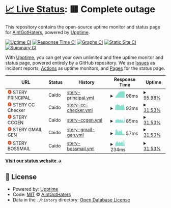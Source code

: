 # [📈 Live Status](https://stery-server.ml): <!--live status--> **🟥 Complete outage**

This repository contains the open-source uptime monitor and status page for [AintGotHaters](https://stery-server.ml), powered by [Upptime](https://github.com/upptime/upptime).

[![Uptime CI](https://github.com/bystrokr/steryservers/workflows/Uptime%20CI/badge.svg)](https://github.com/bystrokr/steryservers/actions?query=workflow%3A%22Uptime+CI%22)
[![Response Time CI](https://github.com/bystrokr/steryservers/workflows/Response%20Time%20CI/badge.svg)](https://github.com/bystrokr/steryservers/actions?query=workflow%3A%22Response+Time+CI%22)
[![Graphs CI](https://github.com/bystrokr/steryservers/workflows/Graphs%20CI/badge.svg)](https://github.com/bystrokr/steryservers/actions?query=workflow%3A%22Graphs+CI%22)
[![Static Site CI](https://github.com/bystrokr/steryservers/workflows/Static%20Site%20CI/badge.svg)](https://github.com/bystrokr/steryservers/actions?query=workflow%3A%22Static+Site+CI%22)
[![Summary CI](https://github.com/bystrokr/steryservers/workflows/Summary%20CI/badge.svg)](https://github.com/bystrokr/steryservers/actions?query=workflow%3A%22Summary+CI%22)

With [Upptime](https://upptime.js.org), you can get your own unlimited and free uptime monitor and status page, powered entirely by a GitHub repository. We use [Issues](https://github.com/bystrokr/steryservers/issues) as incident reports, [Actions](https://github.com/bystrokr/steryservers/actions) as uptime monitors, and [Pages](https://stery-server.ml) for the status page.

<!--start: status pages-->
<!-- This summary is generated by Upptime (https://github.com/upptime/upptime) -->
<!-- Do not edit this manually, your changes will be overwritten -->
<!-- prettier-ignore -->
| URL | Status | History | Response Time | Uptime |
| --- | ------ | ------- | ------------- | ------ |
| <img alt="" src="https://raw.githubusercontent.com/bystrokr/steryservrs/master/assets/sterylogo.svg" height="13"> STERY PRINCIPAL | Caído | [stery-principal.yml](https://github.com/bystrokr/steryservrs/commits/HEAD/history/stery-principal.yml) | <details><summary><img alt="Response time graph" src="./graphs/stery-principal/response-time-week.png" height="20"> 98ms</summary><br><a href="https://stery-server.ml/history/stery-principal"><img alt="Response time 98" src="https://img.shields.io/endpoint?url=https%3A%2F%2Fraw.githubusercontent.com%2Fbystrokr%2Fsteryservrs%2FHEAD%2Fapi%2Fstery-principal%2Fresponse-time.json"></a><br><a href="https://stery-server.ml/history/stery-principal"><img alt="24-hour response time 98" src="https://img.shields.io/endpoint?url=https%3A%2F%2Fraw.githubusercontent.com%2Fbystrokr%2Fsteryservrs%2FHEAD%2Fapi%2Fstery-principal%2Fresponse-time-day.json"></a><br><a href="https://stery-server.ml/history/stery-principal"><img alt="7-day response time 98" src="https://img.shields.io/endpoint?url=https%3A%2F%2Fraw.githubusercontent.com%2Fbystrokr%2Fsteryservrs%2FHEAD%2Fapi%2Fstery-principal%2Fresponse-time-week.json"></a><br><a href="https://stery-server.ml/history/stery-principal"><img alt="30-day response time 98" src="https://img.shields.io/endpoint?url=https%3A%2F%2Fraw.githubusercontent.com%2Fbystrokr%2Fsteryservrs%2FHEAD%2Fapi%2Fstery-principal%2Fresponse-time-month.json"></a><br><a href="https://stery-server.ml/history/stery-principal"><img alt="1-year response time 98" src="https://img.shields.io/endpoint?url=https%3A%2F%2Fraw.githubusercontent.com%2Fbystrokr%2Fsteryservrs%2FHEAD%2Fapi%2Fstery-principal%2Fresponse-time-year.json"></a></details> | <details><summary><a href="https://stery-server.ml/history/stery-principal">95.98%</a></summary><a href="https://stery-server.ml/history/stery-principal"><img alt="All-time uptime 95.98%" src="https://img.shields.io/endpoint?url=https%3A%2F%2Fraw.githubusercontent.com%2Fbystrokr%2Fsteryservrs%2FHEAD%2Fapi%2Fstery-principal%2Fuptime.json"></a><br><a href="https://stery-server.ml/history/stery-principal"><img alt="24-hour uptime 95.98%" src="https://img.shields.io/endpoint?url=https%3A%2F%2Fraw.githubusercontent.com%2Fbystrokr%2Fsteryservrs%2FHEAD%2Fapi%2Fstery-principal%2Fuptime-day.json"></a><br><a href="https://stery-server.ml/history/stery-principal"><img alt="7-day uptime 95.98%" src="https://img.shields.io/endpoint?url=https%3A%2F%2Fraw.githubusercontent.com%2Fbystrokr%2Fsteryservrs%2FHEAD%2Fapi%2Fstery-principal%2Fuptime-week.json"></a><br><a href="https://stery-server.ml/history/stery-principal"><img alt="30-day uptime 95.98%" src="https://img.shields.io/endpoint?url=https%3A%2F%2Fraw.githubusercontent.com%2Fbystrokr%2Fsteryservrs%2FHEAD%2Fapi%2Fstery-principal%2Fuptime-month.json"></a><br><a href="https://stery-server.ml/history/stery-principal"><img alt="1-year uptime 95.98%" src="https://img.shields.io/endpoint?url=https%3A%2F%2Fraw.githubusercontent.com%2Fbystrokr%2Fsteryservrs%2FHEAD%2Fapi%2Fstery-principal%2Fuptime-year.json"></a></details>
| <img alt="" src="https://raw.githubusercontent.com/bystrokr/steryservrs/master/assets/sterylogo.svg" height="13"> STERY CC Checker | Caído | [stery-cc-checker.yml](https://github.com/bystrokr/steryservrs/commits/HEAD/history/stery-cc-checker.yml) | <details><summary><img alt="Response time graph" src="./graphs/stery-cc-checker/response-time-week.png" height="20"> 93ms</summary><br><a href="https://stery-server.ml/history/stery-cc-checker"><img alt="Response time 93" src="https://img.shields.io/endpoint?url=https%3A%2F%2Fraw.githubusercontent.com%2Fbystrokr%2Fsteryservrs%2FHEAD%2Fapi%2Fstery-cc-checker%2Fresponse-time.json"></a><br><a href="https://stery-server.ml/history/stery-cc-checker"><img alt="24-hour response time 78" src="https://img.shields.io/endpoint?url=https%3A%2F%2Fraw.githubusercontent.com%2Fbystrokr%2Fsteryservrs%2FHEAD%2Fapi%2Fstery-cc-checker%2Fresponse-time-day.json"></a><br><a href="https://stery-server.ml/history/stery-cc-checker"><img alt="7-day response time 93" src="https://img.shields.io/endpoint?url=https%3A%2F%2Fraw.githubusercontent.com%2Fbystrokr%2Fsteryservrs%2FHEAD%2Fapi%2Fstery-cc-checker%2Fresponse-time-week.json"></a><br><a href="https://stery-server.ml/history/stery-cc-checker"><img alt="30-day response time 93" src="https://img.shields.io/endpoint?url=https%3A%2F%2Fraw.githubusercontent.com%2Fbystrokr%2Fsteryservrs%2FHEAD%2Fapi%2Fstery-cc-checker%2Fresponse-time-month.json"></a><br><a href="https://stery-server.ml/history/stery-cc-checker"><img alt="1-year response time 93" src="https://img.shields.io/endpoint?url=https%3A%2F%2Fraw.githubusercontent.com%2Fbystrokr%2Fsteryservrs%2FHEAD%2Fapi%2Fstery-cc-checker%2Fresponse-time-year.json"></a></details> | <details><summary><a href="https://stery-server.ml/history/stery-cc-checker">31.53%</a></summary><a href="https://stery-server.ml/history/stery-cc-checker"><img alt="All-time uptime 31.53%" src="https://img.shields.io/endpoint?url=https%3A%2F%2Fraw.githubusercontent.com%2Fbystrokr%2Fsteryservrs%2FHEAD%2Fapi%2Fstery-cc-checker%2Fuptime.json"></a><br><a href="https://stery-server.ml/history/stery-cc-checker"><img alt="24-hour uptime 36.31%" src="https://img.shields.io/endpoint?url=https%3A%2F%2Fraw.githubusercontent.com%2Fbystrokr%2Fsteryservrs%2FHEAD%2Fapi%2Fstery-cc-checker%2Fuptime-day.json"></a><br><a href="https://stery-server.ml/history/stery-cc-checker"><img alt="7-day uptime 31.53%" src="https://img.shields.io/endpoint?url=https%3A%2F%2Fraw.githubusercontent.com%2Fbystrokr%2Fsteryservrs%2FHEAD%2Fapi%2Fstery-cc-checker%2Fuptime-week.json"></a><br><a href="https://stery-server.ml/history/stery-cc-checker"><img alt="30-day uptime 31.53%" src="https://img.shields.io/endpoint?url=https%3A%2F%2Fraw.githubusercontent.com%2Fbystrokr%2Fsteryservrs%2FHEAD%2Fapi%2Fstery-cc-checker%2Fuptime-month.json"></a><br><a href="https://stery-server.ml/history/stery-cc-checker"><img alt="1-year uptime 31.53%" src="https://img.shields.io/endpoint?url=https%3A%2F%2Fraw.githubusercontent.com%2Fbystrokr%2Fsteryservrs%2FHEAD%2Fapi%2Fstery-cc-checker%2Fuptime-year.json"></a></details>
| <img alt="" src="https://raw.githubusercontent.com/bystrokr/steryservrs/master/assets/sterylogo.svg" height="13"> STERY CCGEN | Caído | [stery-ccgen.yml](https://github.com/bystrokr/steryservrs/commits/HEAD/history/stery-ccgen.yml) | <details><summary><img alt="Response time graph" src="./graphs/stery-ccgen/response-time-week.png" height="20"> 85ms</summary><br><a href="https://stery-server.ml/history/stery-ccgen"><img alt="Response time 85" src="https://img.shields.io/endpoint?url=https%3A%2F%2Fraw.githubusercontent.com%2Fbystrokr%2Fsteryservrs%2FHEAD%2Fapi%2Fstery-ccgen%2Fresponse-time.json"></a><br><a href="https://stery-server.ml/history/stery-ccgen"><img alt="24-hour response time 78" src="https://img.shields.io/endpoint?url=https%3A%2F%2Fraw.githubusercontent.com%2Fbystrokr%2Fsteryservrs%2FHEAD%2Fapi%2Fstery-ccgen%2Fresponse-time-day.json"></a><br><a href="https://stery-server.ml/history/stery-ccgen"><img alt="7-day response time 85" src="https://img.shields.io/endpoint?url=https%3A%2F%2Fraw.githubusercontent.com%2Fbystrokr%2Fsteryservrs%2FHEAD%2Fapi%2Fstery-ccgen%2Fresponse-time-week.json"></a><br><a href="https://stery-server.ml/history/stery-ccgen"><img alt="30-day response time 85" src="https://img.shields.io/endpoint?url=https%3A%2F%2Fraw.githubusercontent.com%2Fbystrokr%2Fsteryservrs%2FHEAD%2Fapi%2Fstery-ccgen%2Fresponse-time-month.json"></a><br><a href="https://stery-server.ml/history/stery-ccgen"><img alt="1-year response time 85" src="https://img.shields.io/endpoint?url=https%3A%2F%2Fraw.githubusercontent.com%2Fbystrokr%2Fsteryservrs%2FHEAD%2Fapi%2Fstery-ccgen%2Fresponse-time-year.json"></a></details> | <details><summary><a href="https://stery-server.ml/history/stery-ccgen">31.53%</a></summary><a href="https://stery-server.ml/history/stery-ccgen"><img alt="All-time uptime 31.53%" src="https://img.shields.io/endpoint?url=https%3A%2F%2Fraw.githubusercontent.com%2Fbystrokr%2Fsteryservrs%2FHEAD%2Fapi%2Fstery-ccgen%2Fuptime.json"></a><br><a href="https://stery-server.ml/history/stery-ccgen"><img alt="24-hour uptime 36.31%" src="https://img.shields.io/endpoint?url=https%3A%2F%2Fraw.githubusercontent.com%2Fbystrokr%2Fsteryservrs%2FHEAD%2Fapi%2Fstery-ccgen%2Fuptime-day.json"></a><br><a href="https://stery-server.ml/history/stery-ccgen"><img alt="7-day uptime 31.53%" src="https://img.shields.io/endpoint?url=https%3A%2F%2Fraw.githubusercontent.com%2Fbystrokr%2Fsteryservrs%2FHEAD%2Fapi%2Fstery-ccgen%2Fuptime-week.json"></a><br><a href="https://stery-server.ml/history/stery-ccgen"><img alt="30-day uptime 31.53%" src="https://img.shields.io/endpoint?url=https%3A%2F%2Fraw.githubusercontent.com%2Fbystrokr%2Fsteryservrs%2FHEAD%2Fapi%2Fstery-ccgen%2Fuptime-month.json"></a><br><a href="https://stery-server.ml/history/stery-ccgen"><img alt="1-year uptime 31.53%" src="https://img.shields.io/endpoint?url=https%3A%2F%2Fraw.githubusercontent.com%2Fbystrokr%2Fsteryservrs%2FHEAD%2Fapi%2Fstery-ccgen%2Fuptime-year.json"></a></details>
| <img alt="" src="https://raw.githubusercontent.com/bystrokr/steryservrs/master/assets/sterylogo.svg" height="13"> STERY GMAIL GEN | Caído | [stery-gmail-gen.yml](https://github.com/bystrokr/steryservrs/commits/HEAD/history/stery-gmail-gen.yml) | <details><summary><img alt="Response time graph" src="./graphs/stery-gmail-gen/response-time-week.png" height="20"> 57ms</summary><br><a href="https://stery-server.ml/history/stery-gmail-gen"><img alt="Response time 57" src="https://img.shields.io/endpoint?url=https%3A%2F%2Fraw.githubusercontent.com%2Fbystrokr%2Fsteryservrs%2FHEAD%2Fapi%2Fstery-gmail-gen%2Fresponse-time.json"></a><br><a href="https://stery-server.ml/history/stery-gmail-gen"><img alt="24-hour response time 35" src="https://img.shields.io/endpoint?url=https%3A%2F%2Fraw.githubusercontent.com%2Fbystrokr%2Fsteryservrs%2FHEAD%2Fapi%2Fstery-gmail-gen%2Fresponse-time-day.json"></a><br><a href="https://stery-server.ml/history/stery-gmail-gen"><img alt="7-day response time 57" src="https://img.shields.io/endpoint?url=https%3A%2F%2Fraw.githubusercontent.com%2Fbystrokr%2Fsteryservrs%2FHEAD%2Fapi%2Fstery-gmail-gen%2Fresponse-time-week.json"></a><br><a href="https://stery-server.ml/history/stery-gmail-gen"><img alt="30-day response time 57" src="https://img.shields.io/endpoint?url=https%3A%2F%2Fraw.githubusercontent.com%2Fbystrokr%2Fsteryservrs%2FHEAD%2Fapi%2Fstery-gmail-gen%2Fresponse-time-month.json"></a><br><a href="https://stery-server.ml/history/stery-gmail-gen"><img alt="1-year response time 57" src="https://img.shields.io/endpoint?url=https%3A%2F%2Fraw.githubusercontent.com%2Fbystrokr%2Fsteryservrs%2FHEAD%2Fapi%2Fstery-gmail-gen%2Fresponse-time-year.json"></a></details> | <details><summary><a href="https://stery-server.ml/history/stery-gmail-gen">31.53%</a></summary><a href="https://stery-server.ml/history/stery-gmail-gen"><img alt="All-time uptime 31.53%" src="https://img.shields.io/endpoint?url=https%3A%2F%2Fraw.githubusercontent.com%2Fbystrokr%2Fsteryservrs%2FHEAD%2Fapi%2Fstery-gmail-gen%2Fuptime.json"></a><br><a href="https://stery-server.ml/history/stery-gmail-gen"><img alt="24-hour uptime 36.31%" src="https://img.shields.io/endpoint?url=https%3A%2F%2Fraw.githubusercontent.com%2Fbystrokr%2Fsteryservrs%2FHEAD%2Fapi%2Fstery-gmail-gen%2Fuptime-day.json"></a><br><a href="https://stery-server.ml/history/stery-gmail-gen"><img alt="7-day uptime 31.53%" src="https://img.shields.io/endpoint?url=https%3A%2F%2Fraw.githubusercontent.com%2Fbystrokr%2Fsteryservrs%2FHEAD%2Fapi%2Fstery-gmail-gen%2Fuptime-week.json"></a><br><a href="https://stery-server.ml/history/stery-gmail-gen"><img alt="30-day uptime 31.53%" src="https://img.shields.io/endpoint?url=https%3A%2F%2Fraw.githubusercontent.com%2Fbystrokr%2Fsteryservrs%2FHEAD%2Fapi%2Fstery-gmail-gen%2Fuptime-month.json"></a><br><a href="https://stery-server.ml/history/stery-gmail-gen"><img alt="1-year uptime 31.53%" src="https://img.shields.io/endpoint?url=https%3A%2F%2Fraw.githubusercontent.com%2Fbystrokr%2Fsteryservrs%2FHEAD%2Fapi%2Fstery-gmail-gen%2Fuptime-year.json"></a></details>
| <img alt="" src="https://raw.githubusercontent.com/bystrokr/steryservrs/master/assets/sterylogo.svg" height="13"> STERY BOSSMAIL | Caído | [stery-bossmail.yml](https://github.com/bystrokr/steryservrs/commits/HEAD/history/stery-bossmail.yml) | <details><summary><img alt="Response time graph" src="./graphs/stery-bossmail/response-time-week.png" height="20"> 234ms</summary><br><a href="https://stery-server.ml/history/stery-bossmail"><img alt="Response time 234" src="https://img.shields.io/endpoint?url=https%3A%2F%2Fraw.githubusercontent.com%2Fbystrokr%2Fsteryservrs%2FHEAD%2Fapi%2Fstery-bossmail%2Fresponse-time.json"></a><br><a href="https://stery-server.ml/history/stery-bossmail"><img alt="24-hour response time 195" src="https://img.shields.io/endpoint?url=https%3A%2F%2Fraw.githubusercontent.com%2Fbystrokr%2Fsteryservrs%2FHEAD%2Fapi%2Fstery-bossmail%2Fresponse-time-day.json"></a><br><a href="https://stery-server.ml/history/stery-bossmail"><img alt="7-day response time 234" src="https://img.shields.io/endpoint?url=https%3A%2F%2Fraw.githubusercontent.com%2Fbystrokr%2Fsteryservrs%2FHEAD%2Fapi%2Fstery-bossmail%2Fresponse-time-week.json"></a><br><a href="https://stery-server.ml/history/stery-bossmail"><img alt="30-day response time 234" src="https://img.shields.io/endpoint?url=https%3A%2F%2Fraw.githubusercontent.com%2Fbystrokr%2Fsteryservrs%2FHEAD%2Fapi%2Fstery-bossmail%2Fresponse-time-month.json"></a><br><a href="https://stery-server.ml/history/stery-bossmail"><img alt="1-year response time 234" src="https://img.shields.io/endpoint?url=https%3A%2F%2Fraw.githubusercontent.com%2Fbystrokr%2Fsteryservrs%2FHEAD%2Fapi%2Fstery-bossmail%2Fresponse-time-year.json"></a></details> | <details><summary><a href="https://stery-server.ml/history/stery-bossmail">31.53%</a></summary><a href="https://stery-server.ml/history/stery-bossmail"><img alt="All-time uptime 31.53%" src="https://img.shields.io/endpoint?url=https%3A%2F%2Fraw.githubusercontent.com%2Fbystrokr%2Fsteryservrs%2FHEAD%2Fapi%2Fstery-bossmail%2Fuptime.json"></a><br><a href="https://stery-server.ml/history/stery-bossmail"><img alt="24-hour uptime 36.31%" src="https://img.shields.io/endpoint?url=https%3A%2F%2Fraw.githubusercontent.com%2Fbystrokr%2Fsteryservrs%2FHEAD%2Fapi%2Fstery-bossmail%2Fuptime-day.json"></a><br><a href="https://stery-server.ml/history/stery-bossmail"><img alt="7-day uptime 31.53%" src="https://img.shields.io/endpoint?url=https%3A%2F%2Fraw.githubusercontent.com%2Fbystrokr%2Fsteryservrs%2FHEAD%2Fapi%2Fstery-bossmail%2Fuptime-week.json"></a><br><a href="https://stery-server.ml/history/stery-bossmail"><img alt="30-day uptime 31.53%" src="https://img.shields.io/endpoint?url=https%3A%2F%2Fraw.githubusercontent.com%2Fbystrokr%2Fsteryservrs%2FHEAD%2Fapi%2Fstery-bossmail%2Fuptime-month.json"></a><br><a href="https://stery-server.ml/history/stery-bossmail"><img alt="1-year uptime 31.53%" src="https://img.shields.io/endpoint?url=https%3A%2F%2Fraw.githubusercontent.com%2Fbystrokr%2Fsteryservrs%2FHEAD%2Fapi%2Fstery-bossmail%2Fuptime-year.json"></a></details>

<!--end: status pages-->

[**Visit our status website →**](https://stery-server.ml)

## 📄 License

- Powered by: [Upptime](https://github.com/upptime/upptime)
- Code: [MIT](./LICENSE) © [AintGotHaters](https://stery-server.ml)
- Data in the `./history` directory: [Open Database License](https://opendatacommons.org/licenses/odbl/1-0/)
